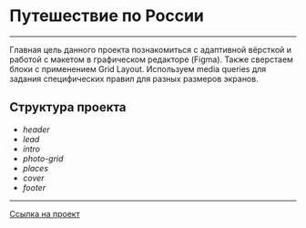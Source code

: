 # Путешествие по России

------ 
Главная цель данного проекта познакомиться с адаптивной вёрсткой и работой с макетом в графическом редакторе (Figma). Также сверстаем блоки с применением Grid Layout. Используем media queries для задания специфических правил для разных размеров экранов.
## Структура проекта
* *header*
* *lead*
* *intro*
* *photo-grid*
* *places*
* *cover*
* *footer*



___

[Ссылка на проект](https://milush56.github.io/yet-another-project/index.html)